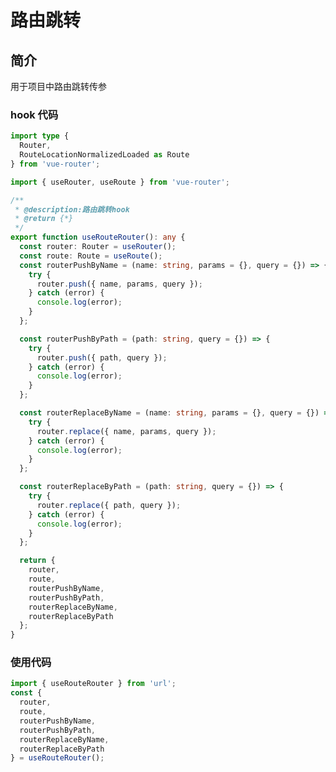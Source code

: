 <!--
 * @Author: lg
 * @Date: 2024-02-02 11:02:13
 * @LastEditors: lg
 * @LastEditTime: 2024-05-25 14:18:58
 * @Description:
 * @FilePath: \lg-docs\docs\tools\lg-hooks\use-route-router.md
-->

# 路由跳转

## 简介

用于项目中路由跳转传参

### hook 代码

```ts
import type {
  Router,
  RouteLocationNormalizedLoaded as Route
} from 'vue-router';

import { useRouter, useRoute } from 'vue-router';

/**
 * @description:路由跳转hook
 * @return {*}
 */
export function useRouteRouter(): any {
  const router: Router = useRouter();
  const route: Route = useRoute();
  const routerPushByName = (name: string, params = {}, query = {}) => {
    try {
      router.push({ name, params, query });
    } catch (error) {
      console.log(error);
    }
  };

  const routerPushByPath = (path: string, query = {}) => {
    try {
      router.push({ path, query });
    } catch (error) {
      console.log(error);
    }
  };

  const routerReplaceByName = (name: string, params = {}, query = {}) => {
    try {
      router.replace({ name, params, query });
    } catch (error) {
      console.log(error);
    }
  };

  const routerReplaceByPath = (path: string, query = {}) => {
    try {
      router.replace({ path, query });
    } catch (error) {
      console.log(error);
    }
  };

  return {
    router,
    route,
    routerPushByName,
    routerPushByPath,
    routerReplaceByName,
    routerReplaceByPath
  };
}
```

### 使用代码

```ts
import { useRouteRouter } from 'url';
const {
  router,
  route,
  routerPushByName,
  routerPushByPath,
  routerReplaceByName,
  routerReplaceByPath
} = useRouteRouter();
```
